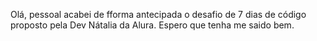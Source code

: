 Olá, pessoal acabei de fforma antecipada o desafio de 7 dias de código proposto pela Dev Nátalia da Alura.
Espero que tenha me saido bem.
